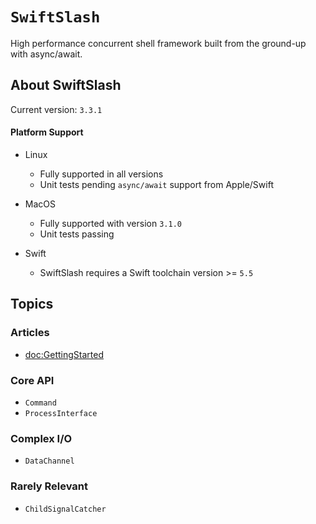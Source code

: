 #  ``SwiftSlash``

High performance concurrent shell framework built from the ground-up with async/await.

## About SwiftSlash

Current version: `3.3.1`

#### Platform Support
  - Linux
    - Fully supported in all versions
    - Unit tests pending `async/await` support from Apple/Swift

  - MacOS
    - Fully supported with version `3.1.0`
    - Unit tests passing

  - Swift
    - SwiftSlash requires a Swift toolchain version >= `5.5`

## Topics

### Articles

- <doc:GettingStarted>

### Core API

- ``Command``
- ``ProcessInterface``

### Complex I/O

- ``DataChannel``

### Rarely Relevant

- ``ChildSignalCatcher``
